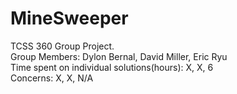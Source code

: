 # MineSweeper
TCSS 360 Group Project.   
Group Members: Dylon Bernal, David Miller, Eric Ryu  
Time spent on individual solutions(hours): X, X, 6    
Concerns: X, X, N/A  

